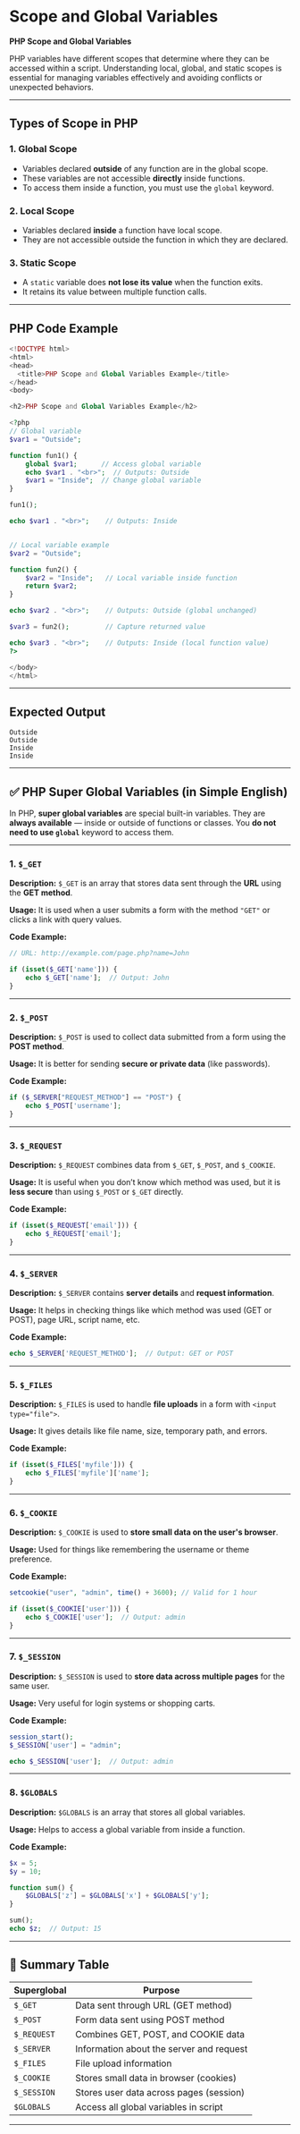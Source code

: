 
# Scope and Global Variables

**PHP Scope and Global Variables**

PHP variables have different scopes that determine where they can be accessed within a script. Understanding local, global, and static scopes is essential for managing variables effectively and avoiding conflicts or unexpected behaviors.

---

## Types of Scope in PHP

### 1. Global Scope

* Variables declared **outside** of any function are in the global scope.
* These variables are not accessible **directly** inside functions.
* To access them inside a function, you must use the `global` keyword.

### 2. Local Scope

* Variables declared **inside** a function have local scope.
* They are not accessible outside the function in which they are declared.

### 3. Static Scope

* A `static` variable does **not lose its value** when the function exits.
* It retains its value between multiple function calls.

---

## PHP Code Example

```php
<!DOCTYPE html>
<html>
<head>
  <title>PHP Scope and Global Variables Example</title>
</head>
<body>

<h2>PHP Scope and Global Variables Example</h2>

<?php
// Global variable
$var1 = "Outside";

function fun1() {
    global $var1;      // Access global variable
    echo $var1 . "<br>";  // Outputs: Outside
    $var1 = "Inside";  // Change global variable
}

fun1();

echo $var1 . "<br>";    // Outputs: Inside


// Local variable example
$var2 = "Outside";

function fun2() {
    $var2 = "Inside";   // Local variable inside function
    return $var2;
}

echo $var2 . "<br>";    // Outputs: Outside (global unchanged)

$var3 = fun2();         // Capture returned value

echo $var3 . "<br>";    // Outputs: Inside (local function value)
?>

</body>
</html>

```

---

## Expected Output

```
Outside
Outside
Inside
Inside
```

---

## ✅ PHP Super Global Variables (in Simple English)

In PHP, **super global variables** are special built-in variables.
They are **always available** — inside or outside of functions or classes.
You **do not need to use `global`** keyword to access them.

---

### 1. `$_GET`

**Description:**
`$_GET` is an array that stores data sent through the **URL** using the **GET method**.

**Usage:**
It is used when a user submits a form with the method `"GET"` or clicks a link with query values.

**Code Example:**

```php
// URL: http://example.com/page.php?name=John

if (isset($_GET['name'])) {
    echo $_GET['name'];  // Output: John
}
```

---

### 2. `$_POST`

**Description:**
`$_POST` is used to collect data submitted from a form using the **POST method**.

**Usage:**
It is better for sending **secure or private data** (like passwords).

**Code Example:**

```php
if ($_SERVER["REQUEST_METHOD"] == "POST") {
    echo $_POST['username'];
}
```

---

### 3. `$_REQUEST`

**Description:**
`$_REQUEST` combines data from `$_GET`, `$_POST`, and `$_COOKIE`.

**Usage:**
It is useful when you don’t know which method was used, but it is **less secure** than using `$_POST` or `$_GET` directly.

**Code Example:**

```php
if (isset($_REQUEST['email'])) {
    echo $_REQUEST['email'];
}
```

---

### 4. `$_SERVER`

**Description:**
`$_SERVER` contains **server details** and **request information**.

**Usage:**
It helps in checking things like which method was used (GET or POST), page URL, script name, etc.

**Code Example:**

```php
echo $_SERVER['REQUEST_METHOD'];  // Output: GET or POST
```

---

### 5. `$_FILES`

**Description:**
`$_FILES` is used to handle **file uploads** in a form with `<input type="file">`.

**Usage:**
It gives details like file name, size, temporary path, and errors.

**Code Example:**

```php
if (isset($_FILES['myfile'])) {
    echo $_FILES['myfile']['name'];
}
```

---

### 6. `$_COOKIE`

**Description:**
`$_COOKIE` is used to **store small data on the user's browser**.

**Usage:**
Used for things like remembering the username or theme preference.

**Code Example:**

```php
setcookie("user", "admin", time() + 3600); // Valid for 1 hour

if (isset($_COOKIE['user'])) {
    echo $_COOKIE['user'];  // Output: admin
}
```

---

### 7. `$_SESSION`

**Description:**
`$_SESSION` is used to **store data across multiple pages** for the same user.

**Usage:**
Very useful for login systems or shopping carts.

**Code Example:**

```php
session_start();
$_SESSION['user'] = "admin";

echo $_SESSION['user'];  // Output: admin
```

---

### 8. `$GLOBALS`

**Description:**
`$GLOBALS` is an array that stores all global variables.

**Usage:**
Helps to access a global variable from inside a function.

**Code Example:**

```php
$x = 5;
$y = 10;

function sum() {
    $GLOBALS['z'] = $GLOBALS['x'] + $GLOBALS['y'];
}

sum();
echo $z;  // Output: 15
```

---

## 🧾 Summary Table

| Superglobal | Purpose                                  |
| ----------- | ---------------------------------------- |
| `$_GET`     | Data sent through URL (GET method)       |
| `$_POST`    | Form data sent using POST method         |
| `$_REQUEST` | Combines GET, POST, and COOKIE data      |
| `$_SERVER`  | Information about the server and request |
| `$_FILES`   | File upload information                  |
| `$_COOKIE`  | Stores small data in browser (cookies)   |
| `$_SESSION` | Stores user data across pages (session)  |
| `$GLOBALS`  | Access all global variables in script    |

---


